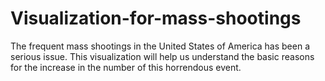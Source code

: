 # Visualization-for-mass-shootings
The frequent mass shootings in the United States of America has been a serious issue. This visualization will help us understand the basic reasons for the increase in the number of this horrendous event.
